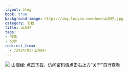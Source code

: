 ```yaml
---
layout: blog
book: true
background-image: https://img.locyoo.com/book山海经.jpg
category: 书籍
title: 山海经
tags:
- 书籍
- 文学
redirect_from:
  - /2024/03/山海经/
---
```

![](https://img.locyoo.com/book山海经.jpg)
山海经: <a name = "ref1" href="https://url18.ctfile.com/f/50983618-1350065360-3b9e9f?p=3619">点击下载</a>，访问密码请点击右上方“关于”自行查看